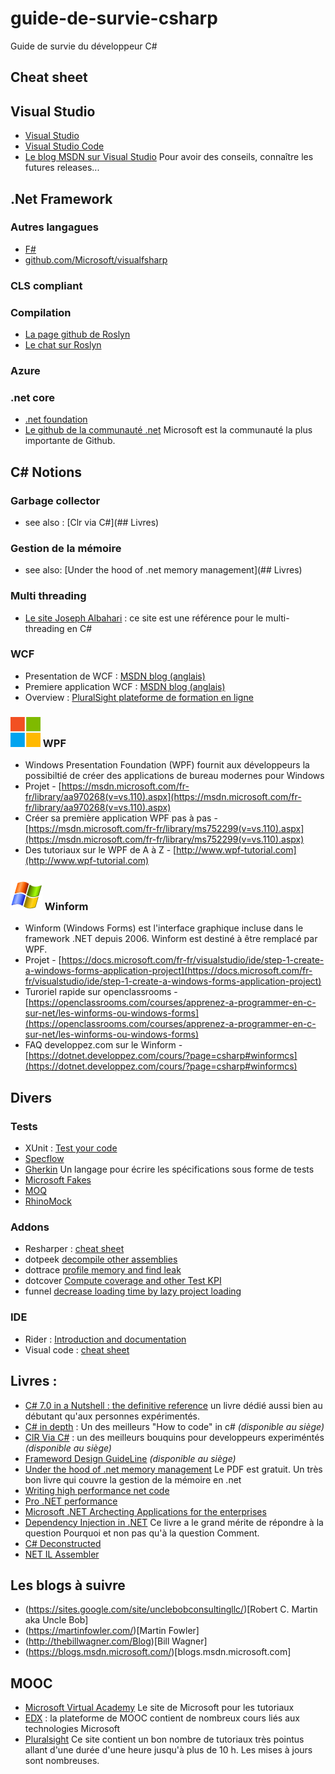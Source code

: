 # guide-de-survie-csharp
Guide de survie du développeur C#

## Cheat sheet

## Visual Studio
* [Visual Studio](https://www.visualstudio.com/)
* [Visual Studio Code](https://code.visualstudio.com/)
* [Le blog MSDN sur Visual Studio](https://blogs.msdn.microsoft.com/visualstudio/) Pour avoir des conseils, connaître les futures releases...

## .Net Framework

### Autres langagues
* [F#](http://fsharp.org/)
* [github.com/Microsoft/visualfsharp](https://github.com/Microsoft/visualfsharp)

### CLS compliant

### Compilation
* [La page github de Roslyn](https://github.com/dotnet/roslyn)
* [Le chat sur Roslyn](https://gitter.im/dotnet/roslyn)

### Azure

### .net core
* [.net foundation](http://www.dotnetfoundation.org/)
* [Le github de la communauté .net](https://github.com/dotnet) Microsoft est la communauté la plus importante de Github.

## C# Notions

### Garbage collector
* see also : [Clr via C#](## Livres)

### Gestion de la mémoire
* see also: [Under the hood of .net memory management](## Livres)

### Multi threading
* [Le site Joseph Albahari](http://www.albahari.com/threading/) : ce site est une référence pour le multi-threading en C#

### WCF
* Presentation de WCF : [MSDN blog (anglais)](https://msdn.microsoft.com/fr-fr/library/ms731082(v=vs.110).aspx)
* Premiere application WCF : [MSDN blog (anglais)](https://msdn.microsoft.com/fr-fr/library/bb386386.aspx)
* Overview : [PluralSight plateforme de formation en ligne](https://app.pluralsight.com/library/search?q=wcf)

### ![Logo WPF](images/wpf.png "WPF") WPF

* Windows Presentation Foundation (WPF) fournit aux développeurs la possibiltié de créer des applications de bureau modernes pour Windows
* Projet - [https://msdn.microsoft.com/fr-fr/library/aa970268(v=vs.110).aspx](https://msdn.microsoft.com/fr-fr/library/aa970268(v=vs.110).aspx)
* Créer sa première application WPF pas à pas - [https://msdn.microsoft.com/fr-fr/library/ms752299(v=vs.110).aspx](https://msdn.microsoft.com/fr-fr/library/ms752299(v=vs.110).aspx)
* Des tutoriaux sur le WPF de A à Z - [http://www.wpf-tutorial.com](http://www.wpf-tutorial.com)

### ![Logo Winform](images/winform.png "Winform") Winform

* Winform (Windows Forms) est l'interface graphique incluse dans le framework .NET depuis 2006. Winform est destiné à être remplacé par WPF.
* Projet - [https://docs.microsoft.com/fr-fr/visualstudio/ide/step-1-create-a-windows-forms-application-project](https://docs.microsoft.com/fr-fr/visualstudio/ide/step-1-create-a-windows-forms-application-project)
* Turoriel rapide sur openclassrooms - [https://openclassrooms.com/courses/apprenez-a-programmer-en-c-sur-net/les-winforms-ou-windows-forms](https://openclassrooms.com/courses/apprenez-a-programmer-en-c-sur-net/les-winforms-ou-windows-forms)
* FAQ developpez.com sur le Winform - [https://dotnet.developpez.com/cours/?page=csharp#winformcs](https://dotnet.developpez.com/cours/?page=csharp#winformcs)


## Divers

### Tests
* XUnit : [Test your code](http://www.ennoble-studios.com/tuts/nunit-2-cheat-sheet.html)
* [Specflow](http://specflow.org/)
* [Gherkin](http://docs.behat.org/en/v2.5/guides/1.gherkin.html) Un langage pour écrire les spécifications sous forme de tests
* [Microsoft Fakes](https://app.pluralsight.com/library/courses/microsoft-fakes/table-of-contents "Lien Pluralsight")
* [MOQ](https://www.nuget.org/packages/Moq/ "Lien nuget.org")
* [RhinoMock](https://www.nuget.org/packages/RhinoMocks/ "Lien nuget.org")

### Addons 
* Resharper : [cheat sheet](https://www.jetbrains.com/resharper/docs/ReSharper_DefaultKeymap_VSscheme.pdf) 
* dotpeek [decompile other assemblies](https://www.jetbrains.com/help/decompiler/dotPeek_Getting_Started.html "documentation and introduction")
* dottrace [profile memory and find leak](https://www.jetbrains.com/help/profiler/Get_Started_with_Performance_Viewer.html)
* dotcover [Compute coverage and other Test KPI](https://www.jetbrains.com/help/dotcover/Getting_Started_with_dotCover.html)
* funnel [decrease loading time by lazy project loading](http://vsfunnel.com/)

### IDE
* Rider : [Introduction and documentation](https://www.jetbrains.com/rider/documentation/)
* Visual code : [cheat sheet](http://visualstudioshortcuts.com/2017/)


## Livres :
* [C# 7.0 in a Nutshell : the definitive reference](https://www.amazon.fr/dp/B076DMK61S/ref=dp-kindle-redirect?_encoding=UTF8&btkr=1 "Lien amazon") un livre dédié aussi bien au débutant qu'aux personnes expérimentés.
* [C# in depth](https://www.amazon.fr/C-Depth-Jon-Skeet/dp/161729134X "Lien amazon") : Un des meilleurs "How to code" in c# _(disponible au siège)_
* [ClR Via C#](https://www.amazon.com/CLR-via-4th-Developer-Reference/dp/0735667454 "Lien amazon") : un des meilleurs bouquins pour developpeurs experiméntés _(disponible au siège)_
* [Frameword Design GuideLine](https://www.amazon.fr/Framework-Design-Guidelines-Conventions-Libraries/dp/0321545613 "Lien amazon") _(disponible au siège)_
* [Under the hood of .net memory management](https://www.red-gate.com/library/under-the-hood-of-net-memory-management) Le PDF est gratuit. Un très bon livre qui couvre la gestion de la mémoire en .net
* [Writing high performance net code](https://www.amazon.com/Writing-High-Performance-NET-Code-Watson-ebook/dp/B00LR30G4O "Lien Amazon")
* [Pro .NET performance](https://www.amazon.com/Pro-NET-Performance-Optimize-Applications-ebook/dp/B009D7630W/ref=sr_1_1?s=digital-text&ie=UTF8&qid=1514486070&sr=1-1&keywords=pro+.net+performance "Lien Amazon") 
* [Microsoft .NET Archecting Applications for the enterprises](https://www.amazon.com/Microsoft-NET-Architecting-Applications-Enterprise/dp/0735685355/ref=sr_1_1?ie=UTF8&qid=1514486110&sr=8-1&keywords=microsoft+.net+architecting+applications+for+the+enterprise "Lien Amazon")
* [Dependency Injection in .NET](https://www.amazon.com/Dependency-Injection-NET-Mark-Seemann/dp/1935182501/ref=sr_1_1?s=books&ie=UTF8&qid=1514486205&sr=1-1&keywords=dependency+injection+in+.net "Lien Amazon") Ce livre a le grand mérite de répondre à la question Pourquoi et non pas qu'à la question Comment.
* [C# Deconstructed](https://www.amazon.com/Deconstructed-Discover-works-NET-Framework/dp/1430266708/ref=sr_1_1?s=books&ie=UTF8&qid=1514486413&sr=1-1&keywords=C%23+deconstructed "Lien Amazon")
* [NET IL Assembler](https://www.amazon.com/NET-Assembler-Serge-Lidin/dp/1430267615/ref=sr_1_1?s=books&ie=UTF8&qid=1514486448&sr=1-1&keywords=net+il+assembler "Lien Amazon")

## Les blogs à suivre
* (https://sites.google.com/site/unclebobconsultingllc/)[Robert C. Martin aka Uncle Bob]
* (https://martinfowler.com/)[Martin Fowler]
* (http://thebillwagner.com/Blog)[Bill Wagner]
* (https://blogs.msdn.microsoft.com/)[blogs.msdn.microsoft.com]

## MOOC
* [Microsoft Virtual Academy](https://mva.microsoft.com/) Le site de Microsoft pour les tutoriaux
* [EDX](https://www.edx.org/course?search_query=microsoft) : la plateforme de MOOC contient de nombreux cours liés aux technologies Microsoft
* [Pluralsight](http://www.pluralsight.com) Ce site contient un bon nombre de tutoriaux très pointus allant d'une durée d'une heure jusqu'à plus de 10 h. Les mises à jours sont nombreuses.
